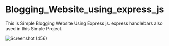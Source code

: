 # Blogging_Website_using_express_js
This is Simple Blogging Website Using Express js. express handlebars also used in this Simple Project.


![Screenshot (456)](https://user-images.githubusercontent.com/90544124/195981090-244e12fd-742c-47a8-842c-fe4c5f2df37b.png)
